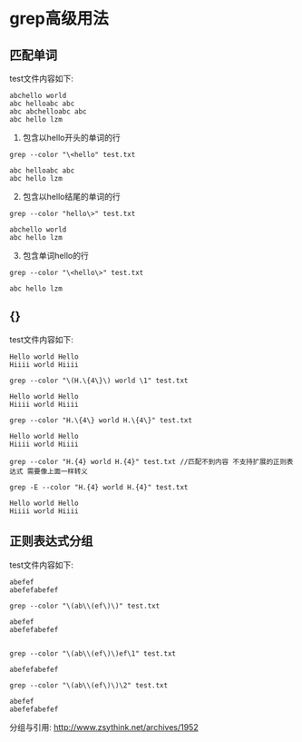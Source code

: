 ﻿# grep高级用法

## 匹配单词

test文件内容如下:

```
abchello world
abc helloabc abc
abc abchelloabc abc
abc hello lzm
```

1. 包含以hello开头的单词的行

```
grep --color "\<hello" test.txt 

abc helloabc abc
abc hello lzm
```

2. 包含以hello结尾的单词的行

```
grep --color "hello\>" test.txt 

abchello world
abc hello lzm
```
3. 包含单词hello的行

```
grep --color "\<hello\>" test.txt 

abc hello lzm
```

## {}

test文件内容如下:

```
Hello world Hello
Hiiii world Hiiii
```

```
grep --color "\(H.\{4\}\) world \1" test.txt 

Hello world Hello
Hiiii world Hiiii

grep --color "H.\{4\} world H.\{4\}" test.txt 

Hello world Hello
Hiiii world Hiiii

grep --color "H.{4} world H.{4}" test.txt //匹配不到内容 不支持扩展的正则表达式 需要像上面一样转义

grep -E --color "H.{4} world H.{4}" test.txt 

Hello world Hello
Hiiii world Hiiii
```


## 正则表达式分组

test文件内容如下:

```
abefef
abefefabefef
```

```
grep --color "\(ab\\(ef\)\)" test.txt 

abefef
abefefabefef


grep --color "\(ab\\(ef\)\)ef\1" test.txt 

abefefabefef

grep --color "\(ab\\(ef\)\)\2" test.txt 

abefef
abefefabefef
```

分组与引用: http://www.zsythink.net/archives/1952








